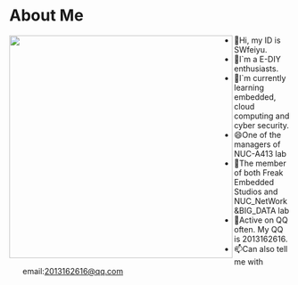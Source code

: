 # About Me

<img align='left' src="https://github-readme-stats.zohan.tech/api?username=SWfeiyu&hide_title=true&hide_border=true&show_icons=true&include_all_commits=true&bg_color=0,EC6C6C,FFD479,FFFC79,73FA79&theme=graywhite&locale=cn" width="400">

- 🔭Hi, my ID is SWfeiyu.
- 🌱I`m a E-DIY enthusiasts.
- 👯I`m currently learning embedded, cloud computing and cyber security.
- 😄One of the managers of NUC-A413 lab
- 🤔The member of both Freak Embedded Studios and NUC_NetWork&BIG_DATA lab
- 💬Active on QQ often. My QQ is 2013162616.
- 📫Can also tell me with email:2013162616@qq.com

<!--
Here are some ideas to get you started:

- 🔭 I’m currently working on ...
- 🌱 I’m currently learning ...
- 👯 I’m looking to collaborate on ...
- 🤔 I’m looking for help with ...
- 💬 Ask me about ...
- 📫 How to reach me: ...
- 😄 Pronouns: ...
- ⚡ Fun fact: ...
-->

